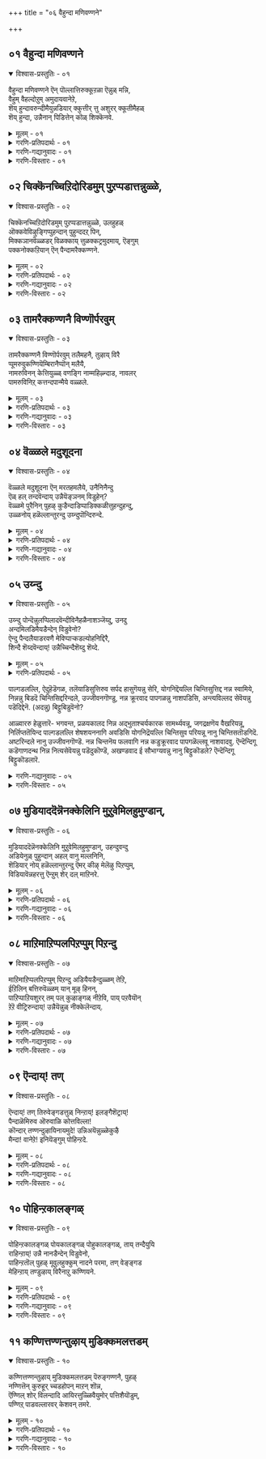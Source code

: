 +++
title = "०६ वैहुन्दा मणिवण्णने"

+++


## ०१ वैहुन्दा मणिवण्णने

<details open><summary>विश्वास-प्रस्तुतिः - ०१</summary>

वैहुन्दा मणिवण्णने ऎन् पॊल्लात्तिरुक्कूऱळा ऎन्नुळ् मन्नि,  
वैहुम् वैहल्दोऱुम् अमुदायवानेऱे,  
शॆय् हुन्दावरुन्दीमैयुन्नडियार् क्कुत्तीर् त्तु अशुरर् क्कूतीमैहळ्  
शॆय् हुन्दा, उन्नैनान् पिडित्तेन् कॊळ् शिक्कॆनवे.
</details>

<details><summary>मूलम् - ०१</summary>

वैहुन्दा मणिवण्णने ऎन् पॊल्लात्तिरुक्कूऱळा ऎन्नुळ् मन्नि,  
वैहुम् वैहल्दोऱुम् अमुदायवानेऱे,  
शॆय् हुन्दावरुन्दीमैयुन्नडियार् क्कुत्तीर् त्तु अशुरर् क्कूतीमैहळ्  
शॆय् हुन्दा, उन्नैनान् पिडित्तेन् कॊळ् शिक्कॆनवे.
</details>

<details><summary>गरणि-प्रतिपदार्थः - ०१</summary>

वैहुन्दा = वैकुण्ठपतिये, मणिवण्णने = इन्द्रनीलमणियन्तॆ प्रकाशिसुववने, ऎन् = नन्न \(ननगॆ अनुभविसलु योग्यवाद\), पॊल्ला = परिशुद्धवाद \(कॆडकु काणद\), तिरु कुऱळा = श्रीवामनवे, ऎन् उळ् = नन्न अन्तरङ्गदल्लि, वैहुम् = नॆलसिरुववने, वैहल् तोऱुम् = ऎल्ला क्षणगळल्लू, अमुदाय = अमृतस्वरूपनागिरुव, वान् एऱे = नित्यसूरिगळ ऒडॆयने, शॆय् = माडिद, कुन्दा = कुन्ददॆ इरुव, अरुतीमै = भरिसलसाध्यवाद पापगळन्नु \(महापापगळन्नु\) उन् अडियार् क्कु = निन्न पादसेवकरिगॆ \(भक्तरिगॆ\), तीर् त्तु = तीरिसि, \(होगिसि\), अशुरर् क्कु = असुररिगॆ \(आसुरीस्वभावदवरिगॆ\), तीमैहळ् = कॆडकुगळन्नु, शॆय् = माडुववने, कुन्दा = पवित्रने, उन्नै = निन्नन्नु, नान् = नानु,पिडित्तेन् = हिडिदिद्देनॆ, शिक्कॆनवे = भद्रवागिये,कॊळ् = स्वीकरिसु. 
</details>

<details><summary>गरणि-गद्यानुवादः - ०१</summary>

वैकुण्ठपतिये, इन्द्रनीलमणियन्तॆ प्रकाशिसुववने, नन्न \(नानुअनुभविसतक्क\) परिशुद्धनाद श्रीवामनने, नन्न अन्तरङ्गदल्लि नॆलसिरुववने. ऎल्ला कालदल्लू अमृतस्वरूपनागिरुववने नित्यसूरिगळ ऒडॆयने, निन्न भ्कतर भरिसलागद महापापगळन्नु तॊलगिसुववने, आसुरी प्रकृतियुळ्ळवरिगॆ कॆडकुगळन्नु माडुववने, पवित्रने, निन्नन्नु नानु दृढवागिये हिडिदिद्देनॆ, स्वीकरिसु. 
</details>

<details><summary>गरणि-विस्तारः - ०१</summary>

सृष्टियिन्द आचॆगॆ, शाश्वतवागि, इरतक्कद्दु परमपद – वैकुण्ठ ऎल्ल चेतनरू अन्तिमवागि सेरलेबेकॆम्ब गुरि अदु. आ परमपदक्कॆ ऒडॆयनागि, ऎन्दरॆ, अल्लि नॆलसिरुव नित्यसूरिगळ ऒडॆयनागि, अवर निर्वाहकनागिरुववनु भगवन्त.

दिव्यवागि, आकर्षकवागि, बॆळगतक्कद्दु इन्द्रनीलमणि. हागॆये, भगवन्तनू अत्याकर्षकवाद तेजस्सिनिन्द बॆळगुववनु. 

ऎल्ला विधदल्लू \(ऎन्दरॆ, काया, वाचा, कर्मणा\) परिशुद्धनागि, परिपूर्ण वर्चस्वियागि, वामनवटुवागि तोरिकॊण्डवनु भगवन्त. बलिचक्रवर्तिय औदार्यवन्नु परीक्षिसलु अवतरिसिदनष्टॆ. इल्लि आळ्वारर कार्पण्यवन्नुतिळिदिद्दू सह अवरन्नुद्धरिसलु बद्ध सिद्धनादवनु, भगवन्त.

ऎल्ला वस्तुगळ अन्तर्यामियागिरुव हागॆयॆ भगवन्तनु आळ्वारर अन्तरङ्गदल्लि, अवर आत्मन आत्मनागि, नॆलसिद्दानॆ. भगवन्तन सेवॆयल्लि तॊडगुवुदॆन्दरॆ, अतिमधुरवाद अमृतवन्नु सविदन्तॆये, आ अमृतसेवनॆयिन्द तृप्तिये इल्लवागुवुदरिन्द अवनन्नु “आरावमदु” ऎन्नुत्तारॆ. 

भगवन्तनन्नु आश्रयिसुव भक्तरु महापापिगळागिरबहुदु. भगवन्तनु अवर जन्मजन्मगळ पापराशियन्नू तॊलगिसि, अवरिगॆ अमरत्ववन्नुण्टुमाडुववनु. 

सज्जनरन्नु भगवन्तनु हेगॆ संरक्षिसुवनो हागॆये दुष्टप्रकृतियुळ्ळवरन्नु अवनु शिक्षिसुत्तानॆ. 

आळ्वाररु हेळुत्तारॆ- भगवन्त, नीनु वैकुण्ठपति, नित्यसूरिगळ निर्वाहक, पवित्र, परिशुद्ध. बलिचक्रवर्तिय कॊडुगैयन्नु श्रीवामननागि मॆच्चि, अवनन्नु उद्धरिसिदॆ. निन्नन्नाश्रयिसिदवरॆल्लरू ऎष्टे पापिगळागिद्दरू, ऎष्टे कृपणस्वभावदवरागिद्दरू, अवरन्नु बिडदॆ उद्धरिसुवॆ. दुष्टशिक्षण, शिष्टरक्षणवे निन्न कॆलसवल्लवे? नानु ऎल्ल बगॆयल्लू कृपण, कडुपापि. नानू निन्नन्नाश्रयिसिद्देनॆ. नन्न कैबिडदन्तॆ नन्नन्नुद्धरिसु.
</details>

## ०२ चिक्कॆनच्चिऱिदोरिडमुम् पुऱप्पडात्तन्नुळ्ळे,

<details open><summary>विश्वास-प्रस्तुतिः - ०२</summary>

चिक्कॆनच्चिऱिदोरिडमुम् पुऱप्पडात्तन्नुळ्ळे, उलहुहळ्  
ऒक्कवेविऴुङ्गिप्पुहन्दान् पुहुन्ददऱ् पिन्,  
मिक्कञानवॆळ्ळडर् विळक्काय् त्तुळक्कट्रमुदमाय्, ऎङ्गुम्  
पक्कनोक्कऱियान् ऎन् पैन्दामरैक्कण्णने.
</details>

<details><summary>मूलम् - ०२</summary>

चिक्कॆनच्चिऱिदोरिडमुम् पुऱप्पडात्तन्नुळ्ळे, उलहुहळ्  
ऒक्कवेविऴुङ्गिप्पुहन्दान् पुहुन्ददऱ् पिन्,  
मिक्कञानवॆळ्ळडर् विळक्काय् त्तुळक्कट्रमुदमाय्, ऎङ्गुम्  
पक्कनोक्कऱियान् ऎन् पैन्दामरैक्कण्णने.
</details>

<details><summary>गरणि-प्रतिपदार्थः - ०२</summary>

चिक्कॆन = भद्रवागि, शिऱिउ = अत्यल्पवाद, ओर् इडमुम् = ऒन्दु अवकाशवू, \(स्थळवू\), पुऱप्पडा = हॊरक्कॆ बरदन्तॆ \(हॊरबीळदन्तॆ\), तन् उळ्ळे = तन्न ऒळगे, उलहुहळ् = लोकगळन्नु, ऒक्कवे = ऒन्दे समनागि, विऴुङ्गि = नुङ्गिहाकि, पुहन्दान् = \(नन्नल्लि\) प्रवेशिसिदनु, पुहुन्ददऱ् पिन् = प्रवेशिसिद बळिक, मिक्क = बलु हॆच्चाद \(अतिशयवाद\), ञानम् =ज्ञानद प्रवाहद, शुडर् = तेजस्सिन, विळक्काय् = दीपवागि, \(ज्योतियागि, साधनवागि\), तुळक्कू = संशयवु, अट्र = इल्लदन्थ, अमुदम् आय् = अमृतवागि, ऎङ्गुम् = ऎल्लॆल्लियू, पक्कम् = मग्गुलन्नु, नोक्क = नोडुवुदन्नु \(तिरुगु नोटवन्नु\), अऱियान् = अरियनु, ऎन् = नन्न, पै = सॊबगिन, तामरै = तावरॆयन्तॆ, कण्णने = कण्णुळ्ळवने. 
</details>

<details><summary>गरणि-गद्यानुवादः - ०२</summary>

नन्न सॊबगिन तावरॆयन्तॆ कण्णुळ्ळवनु, अत्यल्पवाद अवकाशवू\(स्थळवू\) हॊरबीळद हागॆ ऎल्ला लोकगळन्नू ऒन्दे समनागि, भद्रवागि, नुङ्गि हाकि, नन्नल्लि प्रवेशिसिदनु. प्रवेशिसिद बळिक, बलु हॆच्चाद \(परिपूर्णवाद, अतिशयवाद\)ज्ञानद प्रवाहवाद तेजस्सिन दीपवागि \(साधनवागि\), सन्देहविल्लदन्थ अमृतवागि, ऎत्त कडॆयू तिरुगु नोटवन्नरियदन्तॆ इद्दानॆ.
</details>

<details><summary>गरणि-विस्तारः - ०२</summary>

आळ्वाररु हेळुत्तारॆ- सर्वेश्वरनाद भगवन्तनु तानु सृष्टिसिद लोकगळॆल्लवन्नू, अवुगळल्लि अडगिरुव ऎल्ल चेतनाचेतनवस्तुगळन्नू ऒट्टिगॆ नुङ्गिहाकि, तन्न हॊट्टॆयल्लि ऎल्लवू सुभद्रवागि अडकवागि इरुवन्तॆ इट्टुकॊण्डिद्दानॆ. महामहिमनाद अवनु, अनन्तर ननगॆ ऒलिदु, नन्न अन्तरङ्गवन्नु प्रवेशिसि, अल्लिये दृढवागि नॆलसिद्दानॆ. मत्तु तन्नन्नु चॆन्नागि अरितुकॊळ्ळुवन्थ बलु श्रेष्ठवाद ज्ञानप्रवाहवन्नु हरिसि बॆळगिसुवन्थ अतिशयवाद तेजस्सिन साधनवागि अल्लि बॆळगुत्तिद्दानॆ. अल्लदॆ, तन्नन्नु नानु ऎडॆबिडदॆ अनुभविसुवन्तॆ अमृतस्वरूपनू आगिद्दानॆ. नन्न हॊरतु ऎत्तलूतिरुगिनोडनु. नन्न मेलॆये तन्न कृपाकटाक्षवन्नु बीरुत्ता शाश्वतवागि अल्लि नॆलसिद्दानॆ. इडिय सृष्टियन्ने रक्षिसुव हॊणॆ हॊत्तिरुव भगवन्तनु अत्यल्पनाद नन्नन्नू रक्षिसुव भारवन्नु अष्टे आदरदिन्द हॊत्तिद्दानल्ल\! भगवन्तन कृपॆ नन्न मेलॆ ऎष्टु अपार\!
</details>

## ०३ तामरैक्कण्णनै विण्णॊर्परवुम्

<details open><summary>विश्वास-प्रस्तुतिः - ०३</summary>

तामरैक्कण्णनै विण्णॊर्परवुम् तलैमहनै, तुऴाय् विरै  
प्पूमरुवुकण्णियॆम्बिरानैप्पॊन् मलैयै,  
नामरुविनन् केत्तियुळ्ळ् वणङ्गि नाम्महिऴ्न्दाड, नावलर्  
पामरुविनिऱ् कत्तन्दपान्मैये वळ्ळले.
</details>

<details><summary>मूलम् - ०३</summary>

तामरैक्कण्णनै विण्णॊर्परवुम् तलैमहनै, तुऴाय् विरै  
प्पूमरुवुकण्णियॆम्बिरानैप्पॊन् मलैयै,  
नामरुविनन् केत्तियुळ्ळ् वणङ्गि नाम्महिऴ्न्दाड, नावलर्  
पामरुविनिऱ् कत्तन्दपान्मैये वळ्ळले.
</details>

<details><summary>गरणि-प्रतिपदार्थः - ०३</summary>

तामरै कण्णनै = तावरॆयन्तॆ कण्णुळ्ळवनन्नु, विण्णोर् = नित्यसूरिगळु, परवुम् = स्तुतिसुव, तलैमहनै = ऒडॆयनन्नु, तुऴाय् = तुलसिय, विरै = परिमळ तुम्बिद, पू मरुवु = हूवन्नु कूडिसिरुव, कण्णियै = हारवन्नु धरिसिरुवनन्नु, ऎम् पिरानै = नन्न स्वामियन्नु, पॊन् मलैयै = चिन्नद बॆट्टदन्थवनन्नु, ना मरुवि = नालगॆयल्लि इरिसिकॊण्डु \(सेरिसिकॊण्डु\), नन् हु = चॆन्नागि, एत्ति = स्तुतिसि; उळ्ळि = चिन्तिसि, वणङ्गि = नमस्करिसि, नाम्= नावु, महिऴ्न्दु = आनन्ददिन्द, आड = कुणिदाडलु, ना = नालगॆयल्लि, अलर् = अरळुव, पा =हाडु, मरुवि = स्थिरवागि, निऱ् क = निल्लुवन्तॆ, तन्द = उण्टुमाडिद, पान्मैये = सद्गुणवे, वल्लले = औदार्यवे\! \(अल्लवे\!\)
</details>

<details><summary>गरणि-गद्यानुवादः - ०३</summary>

तावरॆयन्तॆ कण्णुळ्ळवनन्नु, नित्यसूरिगळु स्तुतिसुव स्वामियन्नु, परिमळ तुम्बिद तुलसियन्नू हूवन्नू कूडिसिरुव हारवन्नु धरिसिरुववनन्नु, नन्न स्वामियन्नु, चिन्नद बॆट्टदन्थवनन्नु, नालगॆयल्लिरिसिकॊण्डु, चॆन्नागि स्तुतिसि चिन्तिसि, नमस्करिसि नावु आनन्ददिन्द कुणिदाडुत्तिरलु \(कुणिदाडलु\), नालगॆयल्लि अरळुव हाडु स्थिरवागि निल्लुवन्तॆ उण्टुमाडिद सद्गुणवे औदार्यवे अल्लवे\! 
</details>

<details><summary>गरणि-विस्तारः - ०३</summary>

आळ्वाररु हेळुत्तारॆ- अरळिद तावरॆय हूविनन्तॆ विशालवू आकर्षकवू आदकण्णुगळुळ्ळ दिव्यसुन्दर मूर्तियन्नु, नित्यसूरिगळ ऒडॆयनागि अवरिन्द ऎडॆबिडदॆ स्तुतिसल्पडुत्तिरुववनन्नु, परिमळभरितवाद तुलसियन्नू हूवन्नू हारवागि कूडिसि धरिसिरुववनन्नु, बॆलॆकट्टलागद चिन्नद बॆट्टदन्तॆ मासद प्रकाशदिन्द बॆळगुव दिव्यज्योतिस्वरूपनन्नु, नानु नन्ननालगॆयल्लि सेरिसिट्टुकॊण्डॆ. अवन नामगळन्नु हेळतॊडगिदॆ. अवन स्वरूपस्वभावगळन्नु कुरितु हॊगळतॊडगिदॆ. अवनन्नु कुरितु चिन्तिसतॊडगिदॆ. नन्नल्लि उक्किबरुव भावनॆगळिन्द अवनिगॆ ऎरगतॊडगिदॆ. नन्नल्लि आनन्द उम्मळिसतॊडगितु. नन्नन्नु उन्मत्तनन्नागि माडितु. अदु नन्नन्नु कुणिकुणिदाडुवन्तॆ माडितु. ई ऎल्ल चर्यॆगळिन्द ननगाद फलवेनु कण्डिरा? अल्पनू अज्ञानियू आद नन्नल्लि स्वामियु कृपॆदोरिदनु. आ स्वामिय सद्गुणगळन्नु हॊगळिहाडुवन्तॆयू, आनन्दवन्नु उक्किसुवन्तॆयू माडुवन्थ हाडुगळन्नु नन्ननालगॆयल्लि अरळिसि, अवु शाश्वतवागिरुवन्तॆयू, नानु अवन्न रचिसुवन्तॆ माडिदनु. इदल्लवे आ सर्वेश्वरन औदार्य\!
</details>

## ०४ वॆळ्ळले मदुशूदना

<details open><summary>विश्वास-प्रस्तुतिः - ०४</summary>

वॆळ्ळले मदुशूदना ऎन् मरतहमलैये, उनैनिनैन्दु  
ऎळ् हल् तन्दवॆन्दाय् उन्नैयॆङ्ञनम् विडुहेन्?   
वॆळ्ळमे पुरैनिन् पुहऴ् कुडैन्दाडिप्पाडिक्कळीत्तुहन्दुहन्दु,  
उळ्ळनोय् हळॆल्लान्तुरन्दु उय्न्दुपॊन्दिरुन्दे.
</details>

<details><summary>मूलम् - ०४</summary>

वॆळ्ळले मदुशूदना ऎन् मरतहमलैये, उनैनिनैन्दु  
ऎळ् हल् तन्दवॆन्दाय् उन्नैयॆङ्ञनम् विडुहेन्?   
वॆळ्ळमे पुरैनिन् पुहऴ् कुडैन्दाडिप्पाडिक्कळीत्तुहन्दुहन्दु,  
उळ्ळनोय् हळॆल्लान्तुरन्दु उय्न्दुपॊन्दिरुन्दे.
</details>

<details><summary>गरणि-प्रतिपदार्थः - ०४</summary>

वॆळ्ळले = उदारिये, मदुशूदना = मधुसूदनने, ऎन् = नन्न, मरतह मलैये = मरकतद बॆट्टवे, उनै = निन्नन्नु, निनैन्दु= नॆनॆदु \(चिन्तिसि\), ऎळ् हल् = \(अदरल्लिये\) मग्ननागुवुदन्नु, तन्द = उण्टुमाडिद, ऎन् ताय् =नन्न स्वामिये \(नन्न तायिये\), उन्नै = निन्नन्नु, ऎङ्ङनम् = हेगॆ, विडुहेन् = बिट्टिरलि, वॆळ्ळमे पुरै = कडलिन हागॆ इरुव, निन् = निन्न, पुहऴ् = कीर्तियन्नु\(ल्लि\), कुडैन्दु = मुळुगि, आडि पाडि = आटवाडि, \(हॊगळि\) हाडि, कळीत्तु = उन्मत्तनागि, उहन्दु उहन्दु = मितिमीरि आनन्दिसि, उळ्ळ = नन्नल्लिन, नोय् हळॆल्लाम् = दुःख, सङ्कटगळन्नॆल्ला, तुरन्दु = तॊरॆदु, उय्न्दु = उज्जीवनगॊण्डु, पोन्दु = तक्कवनागि, इरुन्देने = इरुवॆनल्ल\! 
</details>

<details><summary>गरणि-गद्यानुवादः - ०४</summary>

उदारिये, मधुसूदनने, नन्न मरकत \(रत्नद\) बॆट्टवे, निन्नन्नु कुरितु चिन्तिसुवुदरल्लिये मग्ननागुवुदन्नुउण्टुमाडिद नन्न तायिये, निन्नन्नु हेगॆ बिट्टिरलि? कडलिगॆ समानवाद निन्न कीर्तियल्लि मुळुगि, आटवाडि, हाडि, उन्मत्तनागि, मितिमीरि आनन्दिसि, नन्नल्लिन ऎल्ल दुःखसङ्कटगळन्नू तॊरॆदु, उज्जीवनगॊण्डु, तक्कवनागिरुवॆनल्ल\! 
</details>

<details><summary>गरणि-विस्तारः - ०४</summary>

हिन्दिन पाशुरदल्लि आळ्वाररु भगवन्तन औदार्यवन्नु कुरितु हॊगळिदरष्टॆ. भगवन्तनन्नु स्तुतिसि नुतिसुवुदर फलवागि अवरिगॆ अमितानन्दद अनुभववुण्टायितु. स्वामिय कल्याणगुणगळन्नु अवरु हॊगळि हाडुवुदक्कॆ अनुकूलवागुवन्तॆ मनस्सन्नु आळ्वाररल्लि हदगॊळिसि कॊट्टद्दे स्वामिय औदार्य\! ई विषयवन्ने कृतज्ञतॆयिन्द इल्लि स्मरिसुत्तारॆ. 

आळ्वाररु हेळुत्तारॆ- भगवन्त, निन्नन्नु कुरितु बगॆबगॆयागि चिन्तिसुवुदन्नु ननगॆ कलिसिकॊट्टवनु नीनु. निन्न विषयदल्लि ननगॆ तक्क ज्ञानवन्नित्तॆ. इदरिन्द नानु कडलिनष्टु अपारवाद निन्न सद्गुणगळन्नू अष्टॆ अपारवाद कीर्तियन्नू हॊगळि हाडुवन्तॆ आयितु. नीनित्तज्ञान, नन्न नालगॆयल्लि अरळि, निन्न गुणस्वभावगळन्नू, निन्नकीर्तियन्नू चॆन्नागि अनुभविसुवन्तॆ आयितु. निन्न कीर्तिय प्रवाहदल्लि नानु समृद्धियागि \(तृप्तियागि\) मुळुगि मिन्दॆ, चॆन्नागि आडि नलिदॆ. उन्मत्तनादॆ. उण्टाद मितिमीरिद आनन्ददिन्द नन्न इहजीवनद ऎल्ल बगॆय दुःखगळू सङ्कटगळू तॊलगिदवु. नन्नन्नु उज्जीवनगॊळिसि, निन्नॊडनॆ कलॆतुकॊण्डु, निन्न नित्यसेवॆयल्लि तॊडगुवुदक्कॆ तक्कवनन्नागि माडिरुव निनगॆ नन्न कृतज्ञतॆयन्नु याव बगॆयल्लि तोरिसलि?
</details>

## ०५ उय्न्दु

<details open><summary>विश्वास-प्रस्तुतिः - ०५</summary>

उय्न्दु पोन्दॆन्नुलप्पिलादवॆन्दीविनैहळैनाशञ्जॆय्दु, उनदु   
अन्दमिलडिमैयडैन्देन् विडुवेनो?   
ऐन्दु पैन्दलैयाडरवणै मेविप्पाऱ्कडल्योहनिद्दिरै,  
शिन्दै शॆय्दवॆन्दाय्\! उन्नैच्चिन्दैशॆय्दु शॆय्दे.
</details>

<details><summary>मूलम् - ०५</summary>

उय्न्दु पोन्दॆन्नुलप्पिलादवॆन्दीविनैहळैनाशञ्जॆय्दु, उनदु   
अन्दमिलडिमैयडैन्देन् विडुवेनो?   
ऐन्दु पैन्दलैयाडरवणै मेविप्पाऱ्कडल्योहनिद्दिरै,  
शिन्दै शॆय्दवॆन्दाय्\! उन्नैच्चिन्दैशॆय्दु शॆय्दे.
</details>

<details><summary>गरणि-प्रतिपदार्थः - ०५</summary>

उय्न्दु पोन्दु = उज्जीवनगॊण्डु, ऎन् = नन्न, उलप्पु इलाद = कॊनॆयिल्लद, वॆम्= क्रूरवाद, तीविनैहळै = पापगळन्नु, नाशं शॆय्दु = नाशपडिसि, उनदु= निन्न, अन्दम् इल् = अन्तविल्लद \(कॊनॆयिल्लद\), अडिमै = पादसेवॆयन्नु \(कैङ्कर्यवन्नु, सेवॆयन्नु\), अडैन्देन् = पडॆदिद्देनॆ, विडुवेनो = \(अदन्नु\) बिट्टुबिडुवॆने? विडुवेनो = \(अदन्नु\) बिट्टु बिडुवॆने? ऐन्दु पै तलै = ऐदु हॆडॆगळ तलॆगळन्नु,आडु = आडिसुत्तिरुव, अरवु = सर्पद, अणै = हासुगॆयन्नु, मेवि = सेरि, पाल् कडल् = हाल्गडलल्लि, योहनिद्दिरै = योगनिद्दॆयल्लि, शिन्दैशॆय्द = चिन्तिसुत्तिरुव, \(चिन्तिसुत्तिद्द\) ऎन्दाय् = नन्न स्वामिये उन्नै = निन्नन्नु, शिन्दैशॆय्दु शॆय्दे = निन्नन्नु बिडदॆ चिन्तिसिद्दरिन्दले. 

६. उन्नै = निन्नन्नु कुरितु, शिन्दै शॆय्दु शॆय्दु = चिन्तनॆयन्नु ऎडॆबिडदॆ माडि, उन् = निन्न, नॆडु = विस्तारवाद, मा = परमपवित्रवाद, मॊऴि = साहित्यवन्नु \(भाषॆयन्नु\), इशै = गानरूपदल्लि, पाडि = हाडि, आडि = नलिदाडि, ऎन् = नन्न, मुन्नै = बहुकालदिन्द कूडि बन्द, तीविनैहळ् = क्रूरवाद पापगळु मुऴुवेर् = बेरुसहितवागि, अरिन्दनन् = कित्तु होदवु, यान् = नानु, उन्नै = निन्नन्नु, शिन्दैयिनाल् = चिन्तनॆयल्लिये, इहऴ्न्द = अलक्षिसिद, इरणियन् = हिरण्यकशिपुविन, अहल् = विस्तारवाद, मार् वम् = ऎदॆयन्नु, कीण्ड = सीळिद, कोळ् = बलिष्ठनाद, अरिये = नरसिंहस्वरूपिये, ऎनक्के = ननगॆये, मुडियाददु = साध्यवागद्दु. ऎन् = एनिदॆ?
</details>

पाल्गडलल्लि, ऐदुहॆडॆगळ, तलॆयाडिसुत्तिरुव सर्पद हासुगॆयन्नु सेरि, योगनिद्दॆयल्लि चिन्तिसुत्तिद्द नन्न स्वामिये, निन्नन्नु बिडदॆ चिन्तिसिद्दरिन्दले, उज्जीवनगॊण्डु, नन्न क्रूरवाद पापगळन्नु नाशपडिसि, अन्त्यविल्लद सेवॆयन्नु पडॆदिद्देनॆ. \(अदन्नु\) बिट्टुबिडुवॆनो? 

आळ्वाररु हेळुत्तारॆ- भगवन्त, प्रळयकालद निन्न अद्भुताश्चर्यकारक सामर्थ्यवन्नू, जगद्रक्षणॆय वैखरियन्नू, निर्लिप्ततॆयिन्द पाल्गडलल्लि शेषशयननागि अवडिसि योगनिद्रॆयल्लि चिन्तिसुव परियन्नू नानु चिन्तिसतॊडगिदॆ. अष्टरिन्दले नानु उज्जीवनगॊण्डॆ. नन्न चिन्तनॆय फलवागि नन्न कडुक्रूरवाद पापगळॆल्लवू नाशवादवु. ऎन्दॆन्दिगू कडॆगाणदन्थ निन्न नित्यसेवॆयन्नु पडॆदुकॊण्डॆ, अखण्डवाद ई सौभाग्यवन्नु नानु बिट्टुकॊडले? ऎन्दॆन्दिगू बिट्टुकॊडलारॆ.

<details><summary>गरणि-गद्यानुवादः - ०५</summary>

निन्नन्नु कुरितु नानु ऎडॆबिडदॆ चिन्तनॆयन्नु माडि, निन्न विस्तारवाद परमपवित्रवाद साहित्यवन्नु गानरूपदल्लि हाडि, नलिदाडिद्दरिन्द, नन्न हिन्दण क्रूरपापगळॆल्लवू बेरुसहितवागि कित्तुहोदवु. निन्न चिन्तनॆयन्ने अलक्षिसिद हिरण्यकशिपुविन अगलवाद ऎदॆयन्नु सीळिद बलिष्ठनाद नरसिंहने, ननगॆ साध्यवागद्दु एनिदॆ? 
</details>

<details><summary>गरणि-विस्तारः - ०५</summary>

भगवच्चिन्तनॆय, अवन नामस्मरणॆय, अवन समस्तकल्याणगुण स्वभावगळ स्तुतिय फलवेनु ऎम्बुदन्नु इल्लि इन्नष्टु विशदीकरिसलागिदॆ. भगवन्तनन्नु कुरितु चिन्तिसदॆ, अदक्कॆ बदलागि भगवन्तनन्नु अनादरिसि, द्वेषिसि, दूषिसि कालकळॆयुववर गतियेनु ऎम्बुदन्नू इल्लि सूचिसलागिदॆ. अदु हिरण्यकशिपुविन निदर्शन. 

आळ्वाररु आळवागि भगवद्गुणानुभवमाडि, अवनन्नु कुरितु तिरुवाय् मॊऴियन्ने रचिसिदरु. आ ऒन्दु साविर पाशुरगळन्नू भगवत्प्रीतियागि हाडि नलिदरु. ई विषयवन्नू इल्लि सूचिसुत्तिद्दारॆ ऎन्नबहुदु. 

भगवन्तनन्नु ऎडॆबिडदॆ चिन्तिसुववन, स्वामिय गुणगानदल्लिये निरतनादवन जन्मजन्मान्तरगळ कडुपापगळॆल्लवू तॊडॆदु होगुवुवु. भगवत्सान्निद्ध्यवे लभिसुवुदु. चेतननु पडॆदुकॊळ्ळबहुदाद, इदक्किन्तलू हॆच्चिनदु बेरेनू इल्ल. 

आळ्वाररु हेळुत्तारॆ- स्वामी, निन्नन्नु कुरितु ऎडॆबिडदॆ चिन्तिसुत्ता बन्दॆ. निन्नन्नु कुरित अपारवाद साहित्यवन्नु पठिसि अरितुकॊण्डॆ. अवुगळन्नु गानरूपदल्लि हाडिदॆ. आनन्दपरवशनादॆ. उन्मत्तनागि कुणिदॆ. इदर फलवागि, जन्मजन्मगळिन्दलू नन्नन्नु बिडदॆ काडुत्तिद्द नन्न कडुक्रूर पातकगळॆल्लवू बेरुसहितकित्तुहोदवु. नानिन्नु पडॆदुकॊळ्ळबेकादद्देनिदॆ? निन्नन्ने नानु पडॆदुकॊण्डिद्देनॆ. निन्न दिव्यसन्निधिय सेवॆय भाग्यवे ननगॆ लभिसिदॆयल्ल\! ननगॆ बेरेनू बेड.
</details>

## ०७ मुडियाददॆन्नॆनक्केलिनि मुऱुवेमिलहुमुण्डान्,

<details open><summary>विश्वास-प्रस्तुतिः - ०६</summary>

मुडियाददॆन्नॆनक्केलिनि मुऱुवेमिलहुमुण्डान्, उहन्दुवन्दु  
अडियेनुळ् पुहुन्दान् अहल् वानु मल्लनिनि,  
शॆडियार् नोय् हळॆल्लान्तुरन्दु ऎमर् कीऴ् मेलॆऴु पिऱप्पुम्,  
विडियावॆन्नहरत्तु ऎन्ऱुम् शेर् दल् माऱिनरे.
</details>

<details><summary>मूलम् - ०६</summary>

मुडियाददॆन्नॆनक्केलिनि मुऱुवेमिलहुमुण्डान्, उहन्दुवन्दु  
अडियेनुळ् पुहुन्दान् अहल् वानु मल्लनिनि,  
शॆडियार् नोय् हळॆल्लान्तुरन्दु ऎमर् कीऴ् मेलॆऴु पिऱप्पुम्,  
विडियावॆन्नहरत्तु ऎन्ऱुम् शेर् दल् माऱिनरे.
</details>

<details><summary>गरणि-प्रतिपदार्थः - ०६</summary>

मुडियाददु = साध्यविल्लद्दु, ऎन् = एनिदॆ, ऎनक्कु = ननगॆ, एल् = बेडुवुदक्कॆ इनि = इन्नु, मुऴु एऴ् उलहुम् = पूर्तियागि एळु लोकगळन्नू, उण्डान् = उण्डवनु, उहन्दु = आशॆपट्टु, वन्दु = बन्दु, अडियेन् = दासनाद नन्न, उळ् = अन्तरङ्गवन्नु, पुनन्दान् = प्रवेशिसिद्दानॆ \(प्रवेशिसिदनु\), अहल् वानुम् अल्लन् इनि = इन्नु मेलॆ अल्लिन्द अगलुववनू अल्लदवनागिद्दानॆ, शॆडि आर् = पापगळु तुम्बिरुव, नोय् हळ् ऎल्लाम् = सङ्कटगळु ऎल्लवन्नू, तुरन्दु = तॊरॆदवरागि, ऎमर् = नम्मवरु, कीऴ् मेल् = हिन्दिन मत्तु मुन्दिन, ऎऴु पिऱप्पुम् = उज्जीवनगॊळ्ळतक्क एळेळु हुट्टन्नू, विडिया = कॊनॆगाणदन्थ, वॆम् नरहत्तु = क्रूरवाद नरकदल्लि, ऎन्ऱुम् = ऎन्दिगू, शेर् दल् = सेरुवुदन्नु, माऱिनरे = तप्पिसिकॊण्डरल्ल\! \(बदलायिसिकॊण्डरल्ल\!\) 
</details>

<details><summary>गरणि-गद्यानुवादः - ०६</summary>

ननगॆ साध्यविल्लद्दु एनिदॆ? इन्नु नानु बेडुवुदादरू एनिदॆ? एळु लोकगळन्नू पूर्तियागि उण्डवनु आशॆपट्टु बन्दु दासनाद नन्न \(पादसेवकनाद नन्न\) अन्तरङ्गवन्नु प्रवेशिसिद्दानॆ. \(अल्लिन्द\) इन्नु मेलॆ अगलुववनू अल्ल. तुम्बिरुव पापगळन्नू, दुःखसङ्कटगळन्नू ऎल्लवन्नू नम्मवरु हिन्दिन मत्तु मुन्दिन एळेळु जन्मगळन्नू, कॊनॆगाणदन्थ कडुक्रूरवाद नरकदल्लि सेरुवुदन्नु ऎन्दॆन्दिगू तप्पिसिकॊण्डरल्ल\!
</details>

<details><summary>गरणि-विस्तारः - ०६</summary>

“ननगॆ साध्यविल्लद्दु एनिदॆ?” – नानु भगवन्तनन्नु दृढवागि नम्बि, आश्रयिसिदॆ. अदर फलवागि नानु ऎल्ल बगॆयल्लू उज्जीवनगॊण्डॆ. जन्मजन्मान्तरगळिन्दलू नानु गळिसिकॊण्डु बन्दिद्द पापराशियॆल्लवू परिपूर्णवागि तॊडॆदुहोयितु. भगवन्तने ननगॆ ऒलिदनु. अवनु आशॆयिन्द बन्दु नन्न अन्तरङ्गवन्नु प्रवेशिसिदनु अल्लिये स्थिरवागि नॆलॆगॊण्डिद्दानॆ. इदन्नरितुकॊण्डिरुव ननगॆ साध्यविल्लदु, नन्न कैयल्लागद्दु, बेरॆ एनिदॆ? एनेनू इल्ल. भगवत्कृपॆयिन्द ननगॆ ऎल्लवू सुसूत्रवागि ऒदगि बरुत्तदॆ. 

“इन्नु नानु बेडुवुदादरू एनिदॆ?” – शाश्वतानन्दवन्नु तरुव यावुदन्नु पडॆदुकॊळ्ळुवुदक्कागि, मनुष्यनु तॊळलि तॊन्दरॆ पडबेको अदन्ने पडॆदुकॊण्ड बळिक, अवनु कोरुवुदादरू बेरॆ एनिदॆ? आळ्वारर विषयदल्लियादरॆ, अवरु ऎल्लवन्नू शाश्वतानन्दवन्नू – नीडुव भगवन्तनन्ने पडॆदुकॊण्डरु. “स्वामिये ननगॆ लभ्यवाद बळिक, नानु पडॆदुकॊळ्ळुवुदादरू एनिदॆ? बेरॆ एनन्नादरू बेडुवुदिदॆये?” ऎन्दु अवरु उद्गरिसुवुदु सहजवागिये इदॆ. 

आळ्वाररु हेळुत्तारॆ- भगवन्तनेनु सामान्यने? एळु लोकगळन्नू उण्डवनु. इडिय ब्रह्माण्डवन्ने तन्न हॊट्टॆयल्लिट्टुकॊण्डु मरुसृष्टियवरॆगॆ ऎल्लवन्नू संरक्षिसिदवनु. परमसमर्थनू सर्वरक्षकनू आद स्वामियु नन्नल्लि कृपॆमाडिदवनल्ल\! ताने आशॆपट्टु बन्दु नन्न अन्तरङ्गवन्नु प्रवेशिसिदनु\! अल्लिन्द इन्नु कदलि होगदन्तॆयू, नन्नन्नगलदन्तॆयू अल्लिये नॆलॆगॊण्डिद्दानॆ\! इदर परिणामवेनायितु कण्डिरा? नानु मात्रवल्ल- नन्न वंशवे उद्धारगॊण्डितु. नम्मॆल्लर एळेळु जन्मगळ पापराशियॆल्लवू सम्पूर्णवागि तॊडॆदुहोयितु. नम्म संसारद \(जनन-मरणवॆन्नुव\) दुःखसङ्कटगळॆल्लवू तॊलगिदवु. कडुक्रूरनरकद नरळिकॆ तप्पितु. ऎल्ल बगॆयल्लू नावु मुक्तरादॆवु. स्वामिय करुणॆयन्नू महोपकारवन्नू नानु मरॆयुवुदादरू हेगॆ? नानिन्नु बेडुवुदादरू एनिदॆ?
</details>

## ०८ माऱिमाऱिप्पलपिऱप्पुम् पिऱन्दु

<details open><summary>विश्वास-प्रस्तुतिः - ०७</summary>

माऱिमाऱिप्पलपिऱप्पुम् पिऱन्दु अडियैयडैन्दुळ्ळम् तेऱि,  
ईऱिलिन् बत्तिरुवॆळ्ळम् यान् मूऴ् हिनन्,  
पाऱिप्पाऱियशुरर् तम् पल् कुऴाङ्गळ् नीऱेवि, पाय् पऱवैयॊन्  
ऱेऱॆ वीट्रिरुन्दाय्\! उन्नैयॆन्नुळ् नीक्केलॆन्दाय्.
</details>

<details><summary>मूलम् - ०७</summary>

माऱिमाऱिप्पलपिऱप्पुम् पिऱन्दु अडियैयडैन्दुळ्ळम् तेऱि,  
ईऱिलिन् बत्तिरुवॆळ्ळम् यान् मूऴ् हिनन्,  
पाऱिप्पाऱियशुरर् तम् पल् कुऴाङ्गळ् नीऱेवि, पाय् पऱवैयॊन्  
ऱेऱॆ वीट्रिरुन्दाय्\! उन्नैयॆन्नुळ् नीक्केलॆन्दाय्.
</details>

<details><summary>गरणि-प्रतिपदार्थः - ०७</summary>

माऱिमाऱि = मेलिन्द मेलॆ बदलायिसुव, पल = हलवारु, पिऱप्पुम् = जन्मगळल्लि, पिऱन्दु = हुट्टि, अडियै = \(निन्न\) तिरुवडिगळन्नु, अडैन्दु = सेरि \(पडॆदु\), ऎन् उळ्ळम् = नन्न अन्तरङ्गवु, तेऱि = तिळिगॊण्डु, ईऱु इल् = कॊनॆयिल्लद, इन् बत्तु = आनन्दद, इरुवॆळ्ळम् = अपारवाद प्रवाहदल्लि \(कडलल्लि\), यान् = नानु, मूऴ् हिनन् = मुळुगिद्देनॆ, अशुरर् तम् = असुरर, पल् कुऴाङ्गळ् = अनेक कूटगळु, पाऱि पाऱि = सम्पूर्णवागि नाशगॊण्डु, नीऱु ऎऴि = धूळागि होगुवन्तॆ, पाय् = वेगवागि सञ्चरिसुव, पऱवै ऒन्ऱु = साटियिल्लद पक्षियन्नु, एऱि = हत्ति, वीट्रिरुन्दाय् = कुळितु शोभिसुववने, उन्नै = निन्नन्नु, ऎन्नुळ्= नन्निन्द \(नन्न अन्तरङ्गवन्नु\), नीक्केल् = नीगबेड \(तॊरॆदुहोगबेड\), ऎन् दाय् = नन्न तन्दॆये\! 
</details>

<details><summary>गरणि-गद्यानुवादः - ०७</summary>

मेलिन्द मेलॆ बदलायिसुव हलवारु जन्मगळल्लि हुट्टि, \(निन्न\) तिरुवडिगळन्नु पडॆदु \(सेरि\), नन्न अन्तरङ्गवु तिळिगॊण्डु, कॊनॆयिल्लद आनन्दद अपारवाद कडलल्लि \(प्रवाहदल्लि\) नानु मुळुगिद्देनॆ. असुरर अनेक कूटगळु सम्पूर्णवागि नाशगॊण्डु धूळागि होगुवन्तॆ वेगवागि सञ्चरिसुव साटियिल्लद पक्षियन्नेरि कुळितु शोभिसुववने, निन्नन्नु नन्न अन्तरङ्गदिन्द नीगिसबेड \(तॊरॆदुहोगबेड\), नन्न तन्दॆये\! 
</details>

<details><summary>गरणि-विस्तारः - ०७</summary>

आळ्वाररु हेळुत्तारॆ- भगवन्त, निन्नन्नु, निन्न कृपॆयन्नु कण्डुकॊळ्ळदवनागि, संसारसागरदल्लि बिद्दु तॊळलुत्ता, नाना जन्मगळ दुःखसङ्कटगळन्नु अनुभविसिदॆ. निन्नन्नु कुरितु ऎडॆबिडदॆ चिन्तिसि, स्तुतिसि, नुतिसिद्दर परिणामवागि निन्न कृपॆगॆ नानु पात्रनादॆ. निन्न तिरुवडिगळन्नु नानु पडॆदुकॊळ्ळुवन्तायितु. महामहिमनू परमसमर्थनू आद नीनु इष्टपट्टु नन्न अन्तरङ्गवन्नु प्रवेशिसिदॆ. नन्नल्लिये शाश्वतवागि नॆलसिदॆ ऎन्दु नन्न नम्बिकॆयुण्टायितु. इदरिन्द, नन्न मनस्सु तिळिगॊण्डितु. नन्न आनन्दक्कॆ मितिये इल्लदन्तागिदॆ. आनन्दसागरदल्लि नानु मुळुगिद्देनॆ. भगवन्त, नीनु निन्न भक्तरिगॆ प्रतिकूलरागिरुव दुष्टर, ऎन्दरॆ, असुरर कूटगळन्नॆल्लवन्नू निर्मूलगॊळिसुवुदक्कागि, गरुडवाहननागि सदा सिद्धनागिरुवॆयल्ल\! आदरॆ, नन्न तन्दॆयागि, नन्न अन्तरङ्गवन्नु तॊरॆदुहोगदन्तॆ नन्नल्लि करुणिसि, कापाडु.
</details>

## ०९ ऎन्दाय्\! तण्

<details open><summary>विश्वास-प्रस्तुतिः - ०८</summary>

ऎन्दाय्\! तण् तिरुवेङ्गडत्तुळ् निन्ऱाय्\! इलङ्गैशॆट्राय्\!  
पैन्दाळॆमिरुव ऒरुवाळि कोत्तविल्ला\!  
कॊन्दार् तण्णन्दुऴायिनायमुदे\! उन्निअयॆन्नुळ्ळेकुऴै  
मैन्दा\! वानेऱे\! इनियॆङ्गुम् पोहिन्ऱदे.
</details>

<details><summary>मूलम् - ०८</summary>

ऎन्दाय्\! तण् तिरुवेङ्गडत्तुळ् निन्ऱाय्\! इलङ्गैशॆट्राय्\!  
पैन्दाळॆमिरुव ऒरुवाळि कोत्तविल्ला\!  
कॊन्दार् तण्णन्दुऴायिनायमुदे\! उन्निअयॆन्नुळ्ळेकुऴै  
मैन्दा\! वानेऱे\! इनियॆङ्गुम् पोहिन्ऱदे.
</details>

<details><summary>गरणि-प्रतिपदार्थः - ०८</summary>

ऎन्दाय् = नन्न स्वामिये, तण् = तम्पाद, तिरुवेङ्गडत्तुळ् निन्ऱाय् = तिरुवेङ्कटाद्रियल्लि नॆलसिरुववने, इलङ्गैशॆट्राय् = लङ्कॆयन्नु नाशपडिसिदवने, मरामरम् = ताळॆयमरगळ, पै = हसितुम्बिद \(बलिष्ठवाद\), ताळ् एऴ् = एळु बुडगळन्नु, उरुव = पूर्णवागि, ऒरुवाळि = ऒन्दॆ अम्बन्नु, कोत्त = पोणिसिद, विल्ला = बिल्लुगारने, कॊन्दु आर् = गॊञ्चलुगळु तुम्बिरुव, तण् = तम्पाद, अम्= सॊबगिन, तुऴायिनाय् = तुलसियन्नुळ्ळवने \(तुलसिय हारवन्नुळ्ळवने\) अमुदे = अमृतसमानने, उन्नै = निन्नन्नु, ऎन् उळ्ळे = नन्न अन्तरङ्गदल्लि, कुऴैत्त = कलॆतुहोगिरुव, ऎम् मैन्दा = नम्मॊडॆयने, वान् = एऱे परमपदक्कॆ ऒडॆयने, इनि =इन्नु, ऎङ्गुम् = \(बेरॆ\) ऎल्लिगू, पोहिन्ऱदे = होगदिरुवुदे\! 
</details>

<details><summary>गरणि-गद्यानुवादः - ०८</summary>

नन्न स्वामिये, तम्पाद तिरुवॆङ्कटगिरियल्लि नॆलसिरुववने लङ्कॆयन्नु नाशपडिसिदवने, एळु ताळॆय मरगळ हसितुम्बिद बुडगळन्नु पूर्णवागि ऒन्दे अम्बन्नु पोणिसिद बिल्लुगारने गॊञ्चलुगळु तुम्बिरुव तम्पाद सॊबगिन तुलसिय हारवन्नुळ्ळवने, अमृतसमानने, नन्न अन्तरङ्गदल्लि कलॆतुहोगिरुव नम्मॊडॆयने, इन्नु बेरॆ ऎल्लिगू होगदिरुवुदे \(निन्न कॆलसवल्लवे?\) 
</details>

<details><summary>गरणि-विस्तारः - ०८</summary>

भूलोकवासिगळाद भक्तरु तम्म इहजीवनदल्लिये भगवन्तन पादसेवॆयन्नु मत्तु दर्शनलाभवन्नु पडॆदुकॊळ्ळुवुदक्कागि भगवन्तनु अर्चावतारियागि, दिव्यसुन्दरमूर्तियागि, भूलोकदल्लि नाना पवित्रक्षेत्रगळल्लि शाश्वतवागि नॆलॆगॊण्डिद्दानॆ ऎन्नुत्तारॆ. तिरुवॆङ्कटगिरि इदक्कॆ ऒन्दु निदर्शन.

भगवन्तनु दुष्टशिक्षण, शिष्टरक्षण माडुवुदक्कागि, भूभारवन्निळिसुवुदक्कागि, बेरॆबेरॆ विभवावतारगळन्नॆत्तिदनष्टॆ\! श्रीरामावतारवू अन्थाद्दॊन्दु. दुरहङ्कारियू, महाबलिष्ठनू आद रावणासुरनन्नू अवन राक्षसकुलवन्नू निर्नामगॊळिसुवुदक्कागि भगवन्तनु सामान्यमानवरूपियागि अवतरिसि, लङ्कॆयन्नु निर्नामगॊळिसिदनु. हागॆये, राक्षसकुलवन्ने निर्नामगॊळिसिदनु.

श्रीरामावतारद मत्तॊन्दु निदर्शनवॆन्दरॆ किष्किन्धॆयल्लि बॆळॆदिद्द एळु ताळॆय मरगळन्नु ऒन्दे अम्बिनिन्द भेदिसिद्दु. इदु श्रीरामन अप्रतिम बिल्लुगारिकॆयन्नु तोरिसुत्तदॆ. 

भगवन्तनिगॆ तम्पागि, सॊबगिनिन्द तुम्बि, गॊञ्चलुगॊञ्चलागि ऒत्तागि कट्टिरुव परिमळिसुव तुलसिय हार, ऎन्दरॆ, वनमालॆयन्नु धरिसुवुदु इष्टवन्तॆ\! अदु प्रकृतिरम्यवाद वनमालॆगागिये, तुलसिगागिये हेगो\! 

भगवन्तनन्नु आश्रयिसिदवरिगॆ अमरत्ववु तप्पदॆ दॊरॆयुवुदु. अमृतपान माडिद देवतॆगळिगॆ दॊरॆत हागॆ. 

आळ्वाररु हेळुत्तारॆ- नन्नॊडॆया, स्वामी, नन्न इहजन्मद सेवॆयन्नु स्वीकरिसुवुदक्कागि नीनु तम्पाद तिरुवॆङ्कटगिरियल्लि नॆलसि कृपॆमाडिद्दी. दिव्यसुन्दरमूर्तियागि वनमालॆयन्नु धरिसि शोभिसुत्ती. परमसमर्थनादरक्षकनागि, नन्न अन्तरङ्गदल्लि सेरि, अमरत्ववन्नु नीडुववनागिद्दी. इन्नु नीनु नन्न अन्तरङ्गदिन्द बेरॆ ऎल्लिगॆ होगुवुदक्कादीतु?
</details>

## १० पोहिन्ऱकालङ्गळ्

<details open><summary>विश्वास-प्रस्तुतिः - ०९</summary>

पोहिन्ऱकालङ्गळ् पोयकालङ्गळ् पोहुकालङ्गळ्, ताय् तन्दैयुयि  
राहिन्ऱाय्\! उन्नै नानडैन्देन् विडुवेनो,  
पाहिन्ऱतॊल् पुहऴ् मूवुलहुक्कुम् नादने परमा, तण् वेङ्ङ्गड  
मेहिन्ऱाय् तण्डुऴाय् विरैनाऱु कण्णियने.
</details>

<details><summary>मूलम् - ०९</summary>

पोहिन्ऱकालङ्गळ् पोयकालङ्गळ् पोहुकालङ्गळ्, ताय् तन्दैयुयि  
राहिन्ऱाय्\! उन्नै नानडैन्देन् विडुवेनो,  
पाहिन्ऱतॊल् पुहऴ् मूवुलहुक्कुम् नादने परमा, तण् वेङ्ङ्गड  
मेहिन्ऱाय् तण्डुऴाय् विरैनाऱु कण्णियने.
</details>

<details><summary>गरणि-प्रतिपदार्थः - ०९</summary>

पोहिन्ऱकालङ्गळ् = नडॆयुत्तिरुव कालगळल्लियू, पोय् कालङ्गळ् = कळॆदुहोद कालगळल्लियू, पोहुकालङ्गळ् = मुन्दॆ बरुव कालगळल्लियू, ताय् तन्दै उयिर् आहिन्ऱाय् = तायियू, तन्दॆयू, प्राणवू आगिरुववने, उन्नै = निन्नन्नु नान् = नानु, अडैन्देन् = शरणुहॊन्दिद्देनॆ, विडुवेनो = बिट्टुबिडुवॆने?, पाहिन्ऱ = हरडिरुव \(हाडुत्तिरुव\), तॊल् =पुरातन, पुहऴ् = कीर्तियुळ्ळवनागि, मू उलहुक्कूम् = मूरुलोकगळिगू, नादने = ऒडॆयने, परमा = सर्वोत्तमने, तण् वेङ्गडम् = तम्पाद तिरुवॆङ्कटगिरियल्लि, मेहिन्ऱाय् = नॆलसिरुववने, तण् तुऴाय् = तम्पाद तुलसिय, विरै = परिमळवन्नु, नाऱु = बीसुत्तिरुव, \(हरडुत्तिरुव\), कण्णियने = हारवन्नु धरिसिरुववने.
</details>

<details><summary>गरणि-गद्यानुवादः - ०९</summary>

हिन्दॆ, ईग, मुन्दॆ ऎम्ब मूरु कालगळल्लियू तायि, तन्दॆ मत्तु प्राणवे अगिरुववने, निन्नन्नु नानु शरणुहॊक्किद्देनॆ. निन्नन्नु बिट्टुबिडुवॆनो? पुरातनवागि हाडिहॊगळल्पडुव कीर्तियुळ्ळवनागि मूरु लोकगळिगू ऒडॆयनागिरुववने, सर्वोत्तमने, तम्पाद तिरुवॆङ्कटगिरियल्लि नॆलसिरुववने, परिमळवन्नु हरडुत्तिरुव तम्पाद तुलसिय हारवन्नु धरिसिरुववने. 
</details>

<details><summary>गरणि-विस्तारः - ०९</summary>

आळ्वाररु हेळुत्तारॆ- स्वामी, ऎल्ल कालगळल्लियूमूरु लोकगळ निर्वाहकनॆन्दू, सर्वोत्तमनॆन्दू, सर्वरक्षकनॆन्दू कीर्तिगॊण्डिरुवने, परिमळवन्नु हरडुत्तिरुव वनमालॆयिन्द अलङ्कृतनादवने, ननगॆ तन्दॆयू, तायियू, प्राणवू आगिरुववने, नानु निन्नन्नु शरणुहॊक्किद्देनॆ. निन्नन्नु ऎन्दॆन्दिगू बिट्टुकॊडुवुदिल्ल.
</details>

## ११ कण्णित्तण्णन्तुऴाय् मुडिक्कमलत्तडम्

<details open><summary>विश्वास-प्रस्तुतिः - १०</summary>

कण्णित्तण्णन्तुऴाय् मुडिक्कमलत्तडम् पॆरुङ्गण्णनै, पुहऴ्  
नण्णित्तॆन् कुरुहूर् च्चडहोपन् माऱन् शॊन्न,  
ऎण्णिल् शोर् विलन्दादि आयिरत्तुळ्ळिवैयुमोर् पत्तिशैयॊडुम्,  
पण्णिऱ् पाडवल्लारवर् केशवन् तमरे.
</details>

<details><summary>मूलम् - १०</summary>

कण्णित्तण्णन्तुऴाय् मुडिक्कमलत्तडम् पॆरुङ्गण्णनै, पुहऴ्  
नण्णित्तॆन् कुरुहूर् च्चडहोपन् माऱन् शॊन्न,  
ऎण्णिल् शोर् विलन्दादि आयिरत्तुळ्ळिवैयुमोर् पत्तिशैयॊडुम्,  
पण्णिऱ् पाडवल्लारवर् केशवन् तमरे.
</details>

<details><summary>गरणि-प्रतिपदार्थः - १०</summary>

कण्णि = हारद रूपदल्लिरुव, तण् = तम्पाद, अम् = अन्दवाद, तुऴाय् = तुलसिय, मुडि = किरीटवन्नुळ्ळ, कमलम् = कमलदन्तॆ, तडम् = विशालवाद, पॆरु = दॊड्ड, कण्णनै = कण्णुळ्ळवनन्नु, पुहळ् = कीर्तिय मूलक, नण्णि = आश्रयिसि, तॆन् कुरुहूर् शडहोपन् = सॊबगिन तिरुक्कूरुहूरिन शठगोपनॆम्ब, माऱन् = मारनु, शॊन्न = हेळिद, \(हाडिद\), ऎण्णिल् = चिन्तनॆयल्लि \(ऎणिकॆयल्लि\), शोर् वुल् = असड्डॆयिल्लद, अन्दादि = अन्तादिय, आयिरत्तुळ् = ऒन्दु साविरदल्लि, इवैयुम् = ओर् पत्तु = ई अपरूपवाद हत्तु पाशुरगळन्नु, इशैयॊडुम् = गान् \(राग\)दॊडनॆ, पण्णिल् = तक्कन्तॆ \(उत्तमरीतियल्लि\), पाडवल्लार् अवर् = हाडबल्लवरु, केशवन् तमरे = केशवन पादसेवकरे.
</details>

<details><summary>गरणि-गद्यानुवादः - १०</summary>

तम्पादि अन्दवागि दुण्डगॆ हारदन्तिरुव तुलसिय हारवन्नु किरीटवागि उळ्ळ, कमलदन्तॆ विशालवागि दॊड्डदागिरुव कण्णुगळुळ्ळवनन्नु कीर्तिसुवुदर मूलक आश्रयिसि, सॊबगिन तिरुक्कुरुहूरिन शठगोपनॆम्बमारनु हाडि हेळिद, चिन्तनॆयल्लि ऎणिकॆयल्लि असड्डॆयिल्लद अन्तादिय ऒन्दु साविर पाशुरगळल्लि अपरूपवाद ई हत्तन्नु रागवागि तक्कन्तॆ \(उत्तम रीतियल्लि\) हाडबल्लवरु केशवन पादसेवकरे आगुत्तारॆ. 
</details>

<details><summary>गरणि-विस्तारः - १०</summary>

इदु ई तिरुवाय् मॊऴिय कडॆय पाशुर. तम्पागि, हितकरवागि, सॊबगिनिन्द कूडि, परिमळिसुव तुलसिय दण्डॆयन्नु किरीटदल्लि मुडिदिरुववनू, कमलदन्तॆ विशालवाद आकर्षकसुन्दरवाद कण्णुगळुळ्ळवनू, ऎणॆयिल्लद असङ्क्यात कल्याणगुण परिपूर्णनू आगिरुववनु भगवन्त श्रीमन्नारायण. अवन गुणस्वभावगळन्नु कुरितु कीर्तिसिदवनू, आ मूलक अवन तिरुवडिगळन्नु आश्रयिसिदवनू, सॊबगिन तिरुक्कूरुहूरिन शठगोपनु. भगवद्गुण स्वभावगळन्नु ऎडॆबिडदन्तॆ अनुसन्धानमाडि, अन्तादिय रचनॆयन्नु अळवडिसिकॊण्डु, शठगोपनु ऒन्दु साविर पाशुरगळन्नु रचिसि भगवद्गुणगान माडिद्दानॆ. भगवच्चिन्तनॆगू, ऎणिकॆगू तक्कन्तॆ, श्रद्धापूर्णवागि रचिसिरुव अवुगळ पैकि ई हत्तु पाशुरगळु अपरूपवादवु. भगवन्तनन्नु अनन्यवागि आश्रयिसि भजिसुव भक्तनु अवन आश्रयवन्नु ऎन्दॆन्दिगू बिट्टुकॊडलार मत्तु अवन सेवॆयल्लिये जीवनवन्नु कळॆयुवनु ऎम्बुदे इल्लिन अपरूप विषय. 

ई हत्तु पाशुरगळन्नु चॆन्नागि कलितु, अरितुकॊण्डु तक्कन्तॆ रागवन्नु जोडिसिकॊण्डु, हाडि हर्षिसबल्लवरु भगवद्भक्तरॆ आगुत्तारॆ. भगवन्तनिगॆ प्रियरू आगुत्तारॆ. हीगिदॆ इदर फलश्रुति.
</details>
